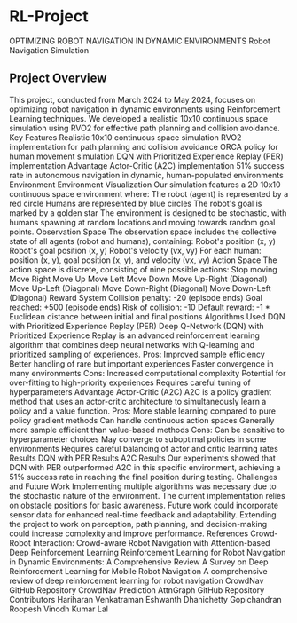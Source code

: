 # RL-Project
OPTIMIZING ROBOT NAVIGATION IN DYNAMIC ENVIRONMENTS
Robot Navigation Simulation
## Project Overview
This project, conducted from March 2024 to May 2024, focuses on optimizing robot navigation in dynamic environments using Reinforcement Learning techniques. We developed a realistic 10x10 continuous space simulation using RVO2 for effective path planning and collision avoidance.
Key Features
Realistic 10x10 continuous space simulation
RVO2 implementation for path planning and collision avoidance
ORCA policy for human movement simulation
DQN with Prioritized Experience Replay (PER) implementation
Advantage Actor-Critic (A2C) implementation
51% success rate in autonomous navigation in dynamic, human-populated environments
Environment
Environment Visualization
Our simulation features a 2D 10x10 continuous space environment where:
The robot (agent) is represented by a red circle
Humans are represented by blue circles
The robot's goal is marked by a golden star
The environment is designed to be stochastic, with humans spawning at random locations and moving towards random goal points.
Observation Space
The observation space includes the collective state of all agents (robot and humans), containing:
Robot's position (x, y)
Robot's goal position (x, y)
Robot's velocity (vx, vy)
For each human: position (x, y), goal position (x, y), and velocity (vx, vy)
Action Space
The action space is discrete, consisting of nine possible actions:
Stop moving
Move Right
Move Up
Move Left
Move Down
Move Up-Right (Diagonal)
Move Up-Left (Diagonal)
Move Down-Right (Diagonal)
Move Down-Left (Diagonal)
Reward System
Collision penalty: -20 (episode ends)
Goal reached: +500 (episode ends)
Risk of collision: -10
Default reward: -1 * Euclidean distance between initial and final positions
Algorithms Used
DQN with Prioritized Experience Replay (PER)
Deep Q-Network (DQN) with Prioritized Experience Replay is an advanced reinforcement learning algorithm that combines deep neural networks with Q-learning and prioritized sampling of experiences.
Pros:
Improved sample efficiency
Better handling of rare but important experiences
Faster convergence in many environments
Cons:
Increased computational complexity
Potential for over-fitting to high-priority experiences
Requires careful tuning of hyperparameters
Advantage Actor-Critic (A2C)
A2C is a policy gradient method that uses an actor-critic architecture to simultaneously learn a policy and a value function.
Pros:
More stable learning compared to pure policy gradient methods
Can handle continuous action spaces
Generally more sample efficient than value-based methods
Cons:
Can be sensitive to hyperparameter choices
May converge to suboptimal policies in some environments
Requires careful balancing of actor and critic learning rates
Results
DQN with PER Results
A2C Results
Our experiments showed that DQN with PER outperformed A2C in this specific environment, achieving a 51% success rate in reaching the final position during testing.
Challenges and Future Work
Implementing multiple algorithms was necessary due to the stochastic nature of the environment.
The current implementation relies on obstacle positions for basic awareness. Future work could incorporate sensor data for enhanced real-time feedback and adaptability.
Extending the project to work on perception, path planning, and decision-making could increase complexity and improve performance.
References
Crowd-Robot Interaction: Crowd-aware Robot Navigation with Attention-based Deep Reinforcement Learning
Reinforcement Learning for Robot Navigation in Dynamic Environments: A Comprehensive Review
A Survey on Deep Reinforcement Learning for Mobile Robot Navigation
A comprehensive review of deep reinforcement learning for robot navigation
CrowdNav GitHub Repository
CrowdNav Prediction AttnGraph GitHub Repository
Contributors
Hariharan Venkatraman
Eshwanth Dhanichetty Gopichandran
Roopesh Vinodh Kumar Lal
